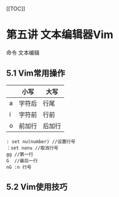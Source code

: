 [[TOC]]

# 第五讲 文本编辑器Vim

命令 文本编辑
## 5.1 Vim常用操作 
||小写  | 大写|
|----|------------- | -------------|
|a|字符后  | 行尾|
|i|字符前  | 行前|
|o|前加行  | 后加行|

	: set nu(number) //设置行号
	：set nonu //取消行号
	gg //第一行
	G  //最后一行
	nG :n 行号
## 5.2 Vim使用技巧